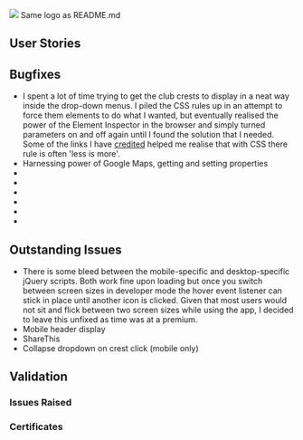 <img src="#"> Same logo as README.md

## User Stories

## Bugfixes
- I spent a lot of time trying to get the club crests to display in a neat way inside the drop-down menus. I piled the CSS 
rules up in an attempt to force them elements to do what I wanted, but eventually realised the power of the Element Inspector
in the browser and simply turned parameters on and off again until I found the solution that I needed. Some of the links I
have [credited](README.md) helped me realise that with CSS there rule is often 'less is more'.
- Harnessing power of Google Maps, getting and setting properties
- 
- 
- 
- 
- 
- 

## Outstanding Issues
- There is some bleed between the mobile-specific and desktop-specific jQuery scripts. Both work fine upon loading but 
once you switch between screen sizes in developer mode the hover event listener can stick in place until another icon is 
clicked. Given that most users would not sit and flick between two screen sizes while using the app, I decided to leave 
this unfixed as time was at a premium.
- Mobile header display
- ShareThis
- Collapse dropdown on crest click (mobile only)

## Validation

### Issues Raised

### Certificates
